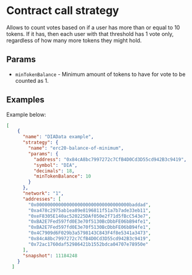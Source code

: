 # Contract call strategy

Allows to count votes based on if a user has more than or equal to 10 tokens. If it has, then each user with that threshold has 1 vote only, regardless of how many more tokens they might hold.

## Params

- `minTokenBalance` - Minimum amount of tokens to have for vote to be counted as 1.

## Examples

Example below: 
```JSON
[
    {
      "name": "DIAData example",
      "strategy": {
        "name": "erc20-balance-of-minimum",
        "params": {
          "address": "0x84cA8bc7997272c7CfB4D0Cd3D55cd942B3c9419",
          "symbol": "DIA",
          "decimals": 18,
          "minTokenBalance": 10
        }
      },
      "network": "1",
      "addresses": [
        "0x0000000000000000000000000000000000baddad",
        "0xa478c2975ab1ea89e8196811f51a7b7ade33eb11",
        "0xeF8305E140ac520225DAf050e2f71d5fBcC543e7",
        "0xBA2E7Fed597fd0E3e70f5130BcDbbFE06bB94fe1",
        "0xBA2E7Fed597fd0E3e70f5130BcDbbFE06bB94fe1",
        "0x4C7909d6F029b3a5798143C843F4f8e5341a3473",
        "0x84cA8bc7997272c7CfB4D0Cd3D55cd942B3c9419",
        "0x72ac1760daf52986421b1552bdca04707e78950e"
      ],
      "snapshot": 11184248
    }
  ]
```
